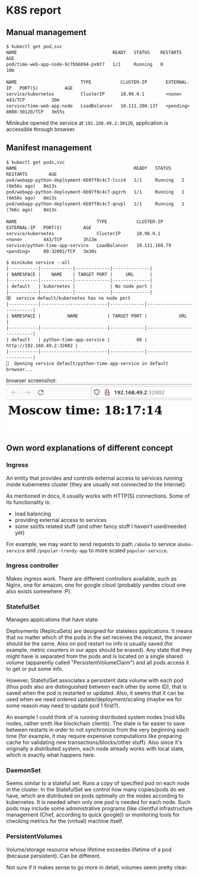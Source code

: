 # K8S report

## Manual management

```
$ kubectl get pod,svc
NAME                                    READY   STATUS    RESTARTS   AGE
pod/time-web-app-node-9c7bb6b94-px6t7   1/1     Running   0          10m

NAME                        TYPE           CLUSTER-IP       EXTERNAL-IP   PORT(S)          AGE
service/kubernetes          ClusterIP      10.96.0.1        <none>        443/TCP          20m
service/time-web-app-node   LoadBalancer   10.111.200.137   <pending>     8000:30120/TCP   3m55s
```

Minikube opened the service at `192.168.49.2:30120`, application is accessible through browser.

## Manifest management

```
$ kubectl get pods,svc
NAME                                            READY   STATUS    RESTARTS        AGE
pod/webapp-python-deployment-6b97f8c4c7-lccz4   1/1     Running   2 (6m56s ago)   8m13s
pod/webapp-python-deployment-6b97f8c4c7-pgzrh   1/1     Running   2 (6m56s ago)   8m13s
pod/webapp-python-deployment-6b97f8c4c7-qnvpl   1/1     Running   1 (7m6s ago)    8m13s

NAME                              TYPE           CLUSTER-IP      EXTERNAL-IP   PORT(S)        AGE
service/kubernetes                ClusterIP      10.96.0.1       <none>        443/TCP        3h13m
service/python-time-app-service   LoadBalancer   10.111.160.79   <pending>     80:32002/TCP   3m30s
```

```
$ minikube service --all
|-----------|------------|-------------|--------------|
| NAMESPACE |    NAME    | TARGET PORT |     URL      |
|-----------|------------|-------------|--------------|
| default   | kubernetes |             | No node port |
|-----------|------------|-------------|--------------|
😿  service default/kubernetes has no node port
|-----------|-------------------------|-------------|---------------------------|
| NAMESPACE |          NAME           | TARGET PORT |            URL            |
|-----------|-------------------------|-------------|---------------------------|
| default   | python-time-app-service |          80 | http://192.168.49.2:32002 |
|-----------|-------------------------|-------------|---------------------------|
🎉  Opening service default/python-time-app-service in default browser...
```

browser screenshot:
![loads successfully](report_artifacts/k8s_deployment_works.png)

## Own word explanations of different concept

### Ingress
An entity that provides and controls external access to services running inside kubernetes cluster (they are usually not connected to the Internet).

As mentioned in docs, it usually works with HTTP(S) connections.
Some of its functionality is:
* load balancing
* providing external access to services
* some ssl/tls related stuff
(and other fancy stuff I haven't used/needed yet)

For example, we may want to send requests to path `/aboba` to service `aboba-service` and `/popular-trendy-app` to more scaled `popular-service`.

### Ingress controller
Makes ingress work. There are different controllers available, such as Nginx, one for amazon, one for google cloud (probably yandex cloud one also exists somewhere :P).

### StatefulSet
Manages applications that have state.

Deployments (ReplicaSets) are designed for stateless applications. It means that no matter which of the pods in the set receives the request, the answer should be the same. Also on pod restart no info is usually saved (for example, metric counters in our apps should be erased). Any state that they might have is separated from the pods and is located on a single shared volume (apparently called "PersistentVolumeClaim") and all pods access it to get or put some info.

However, StatefulSet associates a persistent data volume with each pod (thus pods also are distinguished between each other by some ID), that is saved when the pod is restarted or updated. Also, it seems that it can be used when we need ordered update/deployment/scaling (maybe we for some reason may need to update pod 1 first?).

An example I could think of is running distributed system nodes (nod k8s nodes, rather smth like blockchain clients). The state is far easier to save between restarts in order to not synchronize from the very beginning each time (for example, it may require expensive computations like preparing cache for validating new transactions/blocks/other stuff). Also since it's originally a distributed system, each node already works with local state, which is exactly what happens here.

### DaemonSet
Seems similar to a stateful set. Runs a copy of specified pod on each node in the cluster. In the StatefulSet we control how many copies/pods do we have, which are distributed on pods optimally on the nodes according to kubernetes. It is needed when only one pod is needed for each node. Such pods may include some administrative programs (like clientful infrastructure management (Chef, according to quick google)) or monitoring tools for checking metrics for the (virtual) machine itself.

### PersistentVolumes
Volume/storage resource whose lifetime exceedes lifetime of a pod (because persistent). Can be different.

Not sure if it makes sense to go more in detail, volumes seem pretty clear.
